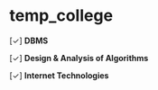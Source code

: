 # temp_college

[✓] **DBMS** 
  
[✓] **Design & Analysis of Algorithms**

[✓] **Internet Technologies**